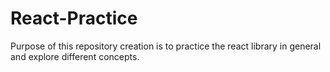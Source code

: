 # React-Practice
Purpose of this repository creation is to practice the react library in general  and explore different concepts.
